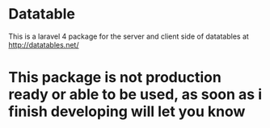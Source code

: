 Datatable
=========

This is a laravel 4 package for the server and client side of datatables at http://datatables.net/

This package is not production ready or able to be used, as soon as i finish developing will let you know
===
